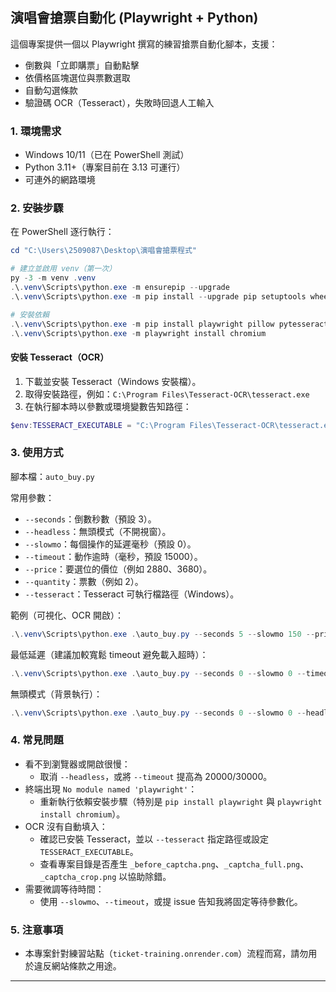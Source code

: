 ## 演唱會搶票自動化 (Playwright + Python)

這個專案提供一個以 Playwright 撰寫的練習搶票自動化腳本，支援：
- 倒數與「立即購票」自動點擊
- 依價格區塊選位與票數選取
- 自動勾選條款
- 驗證碼 OCR（Tesseract），失敗時回退人工輸入

### 1. 環境需求
- Windows 10/11（已在 PowerShell 測試）
- Python 3.11+（專案目前在 3.13 可運行）
- 可連外的網路環境

### 2. 安裝步驟
在 PowerShell 逐行執行：

```powershell
cd "C:\Users\2509087\Desktop\演唱會搶票程式"

# 建立並啟用 venv（第一次）
py -3 -m venv .venv
.\.venv\Scripts\python.exe -m ensurepip --upgrade
.\.venv\Scripts\python.exe -m pip install --upgrade pip setuptools wheel

# 安裝依賴
.\.venv\Scripts\python.exe -m pip install playwright pillow pytesseract
.\.venv\Scripts\python.exe -m playwright install chromium
```

#### 安裝 Tesseract（OCR）
1) 下載並安裝 Tesseract（Windows 安裝檔）。
2) 取得安裝路徑，例如：`C:\Program Files\Tesseract-OCR\tesseract.exe`
3) 在執行腳本時以參數或環境變數告知路徑：

```powershell
$env:TESSERACT_EXECUTABLE = "C:\Program Files\Tesseract-OCR\tesseract.exe"
```

### 3. 使用方式

腳本檔：`auto_buy.py`

常用參數：
- `--seconds`：倒數秒數（預設 3）。
- `--headless`：無頭模式（不開視窗）。
- `--slowmo`：每個操作的延遲毫秒（預設 0）。
- `--timeout`：動作逾時（毫秒，預設 15000）。
- `--price`：要選位的價位（例如 2880、3680）。
- `--quantity`：票數（例如 2）。
- `--tesseract`：Tesseract 可執行檔路徑（Windows）。

範例（可視化、OCR 開啟）：
```powershell
.\.venv\Scripts\python.exe .\auto_buy.py --seconds 5 --slowmo 150 --price 2880 --quantity 2 --tesseract "$env:TESSERACT_EXECUTABLE"
```

最低延遲（建議加較寬鬆 timeout 避免載入超時）：
```powershell
.\.venv\Scripts\python.exe .\auto_buy.py --seconds 0 --slowmo 0 --timeout 20000 --price 2880 --quantity 2 --tesseract "$env:TESSERACT_EXECUTABLE"
```

無頭模式（背景執行）：
```powershell
.\.venv\Scripts\python.exe .\auto_buy.py --seconds 0 --slowmo 0 --headless --timeout 20000 --price 2880 --quantity 2 --tesseract "$env:TESSERACT_EXECUTABLE"
```

### 4. 常見問題
- 看不到瀏覽器或開啟很慢：
  - 取消 `--headless`，或將 `--timeout` 提高為 20000/30000。
- 終端出現 `No module named 'playwright'`：
  - 重新執行依賴安裝步驟（特別是 `pip install playwright` 與 `playwright install chromium`）。
- OCR 沒有自動填入：
  - 確認已安裝 Tesseract，並以 `--tesseract` 指定路徑或設定 `TESSERACT_EXECUTABLE`。
  - 查看專案目錄是否產生 `_before_captcha.png`、`_captcha_full.png`、`_captcha_crop.png` 以協助除錯。
- 需要微調等待時間：
  - 使用 `--slowmo`、`--timeout`，或提 issue 告知我將固定等待參數化。

### 5. 注意事項
- 本專案針對練習站點（`ticket-training.onrender.com`）流程而寫，請勿用於違反網站條款之用途。
---


